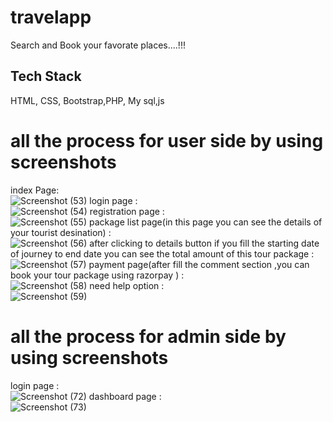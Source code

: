 # travelapp
 Search and Book your favorate places....!!!
## Tech Stack

 HTML, CSS, Bootstrap,PHP, My sql,js

# all the process for user side by using screenshots
index Page:<br>
![Screenshot (53)](https://github.com/sayan39/travelapp/assets/118959230/af029d0f-1db1-4a76-bb31-f514aa28d842)
login page : <br>
![Screenshot (54)](https://github.com/sayan39/travelapp/assets/118959230/58cddad8-d69f-4001-94ed-07d5f48a10e8)
registration page : <br>
![Screenshot (55)](https://github.com/sayan39/travelapp/assets/118959230/1dc7d7c0-6da3-4ef3-89f7-ddfbeb79875d)
package list page(in this page you can see the details of your tourist desination) : <br>
![Screenshot (56)](https://github.com/sayan39/travelapp/assets/118959230/f940030e-119d-4ad7-b8e7-e0db5a8019f4)
after clicking to details button if you fill the starting date of journey to end date you can see the total amount of this tour package : <br>
![Screenshot (57)](https://github.com/sayan39/travelapp/assets/118959230/fba327c7-abf7-4338-a60b-fa6866ff9391)
payment page(after fill the comment section ,you can book your tour package using razorpay ) : <br>
![Screenshot (58)](https://github.com/sayan39/travelapp/assets/118959230/dd29588e-c985-40d5-a16d-812a989204ee)
need help option :<br>
![Screenshot (59)](https://github.com/sayan39/travelapp/assets/118959230/cfd9ab1d-0809-4dfe-a9df-f29d4e1e5d8d)

# all the process for admin side by using screenshots
login page :<br>
![Screenshot (72)](https://github.com/sayan39/travelapp/assets/118959230/0528f002-99bd-4337-bfb0-780776a71116)
dashboard page : <br>
![Screenshot (73)](https://github.com/sayan39/travelapp/assets/118959230/84949cd7-d1ca-44a4-b4e5-db6f52a3f528)

